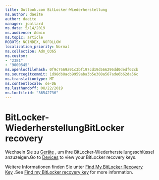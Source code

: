 ```yaml
---
title: Outlook.com BitLocker-Wiederherstellung
ms.author: daeite
author: daeite
manager: joallard
ms.date: 5/14/2019
ms.audience: Admin
ms.topic: article
ROBOTS: NOINDEX, NOFOLLOW
localization_priority: Normal
ms.collection: Adm_O365
ms.custom:
- "2381"
- "9000545"
ms.openlocfilehash: 0f9c7669a91c3bf197cd19d566296dd0dedf62cb
ms.sourcegitcommit: 1d98db8acb9959aba3b5e308a567ade6b62da56c
ms.translationtype: MT
ms.contentlocale: de-DE
ms.lasthandoff: 08/22/2019
ms.locfileid: "36542736"
---
```

# <a name="bitlocker-recovery"></a><span data-ttu-id="fd57a-102">BitLocker-Wiederherstellung</span><span class="sxs-lookup"><span data-stu-id="fd57a-102">BitLocker recovery</span></span>

<span data-ttu-id="fd57a-103">Wechseln Sie zu [Geräte](https://account.microsoft.com/devices/recoverykey) , um ihre BitLocker-Wiederherstellungsschlüssel anzuzeigen.</span><span class="sxs-lookup"><span data-stu-id="fd57a-103">Go to [Devices](https://account.microsoft.com/devices/recoverykey) to view your BitLocker recovery keys.</span></span>

<span data-ttu-id="fd57a-104">Weitere Informationen finden Sie unter [Find My BitLocker Recovery Key](https://support.microsoft.com/help/4026181) .</span><span class="sxs-lookup"><span data-stu-id="fd57a-104">See [Find my BitLocker recovery key](https://support.microsoft.com/help/4026181) for more information.</span></span>